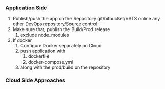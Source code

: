 ### Application Side

1. Publish/push the app on the Repository
   git/bitbucket/VSTS online any other DevOps repository/Source control
2. Make sure that, publish the Build/Prod release
   1. exclude node_modules
3. If docker
   1. Configure Docker separately on Cloud
   2. push application with
      1. dockerfile
      2. docker-compose.yml
   3. along with the prod/build on the repository
   
### Cloud Side Approaches
